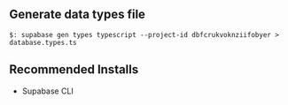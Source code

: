 ## Generate data types file

```
$: supabase gen types typescript --project-id dbfcrukvoknziifobyer > database.types.ts
```

## Recommended Installs

- Supabase CLI
